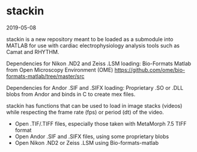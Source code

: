 # stackin
2019-05-08

stackin is a new repository meant to be loaded as a submodule into MATLAB for use with cardiac electrophysiology analysis
tools such as Camat and RHYTHM.

Dependencies for Nikon .ND2 and Zeiss .LSM loading:
Bio-Formats Matlab from Open Microscopy Environment (OME)
https://github.com/ome/bio-formats-matlab/tree/master/src

Dependencies for Andor .SIF and .SIFX loading:
Proprietary .SO or .DLL blobs from Andor and binds in C to create mex files.

stackin has functions that can be used to load in image stacks (videos) while respecting the frame rate (fps) or period (dt)
of the video.

- Open .TIF/.TIFF files, especially those taken with MetaMorph 7.5 TIFF format
- Open Andor .SIF and .SIFX files, using some proprietary blobs
- Open Nikon .ND2 or Zeiss .LSM using Bio-formats-matlab
